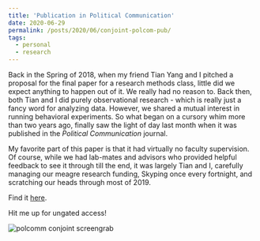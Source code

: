 ```yaml
---
title: 'Publication in Political Communication'
date: 2020-06-29
permalink: /posts/2020/06/conjoint-polcom-pub/
tags:
  - personal
  - research
---
```


Back in the Spring of 2018, when my friend Tian Yang and I pitched a proposal for the final paper for a research methods class, little did we expect anything to happen out of it.
We really had no reason to. Back then, both Tian and I did purely observational research - which is really just a fancy word for analyzing data. However, we shared a mutual interest in running behavioral experiments. So what began on a cursory whim more than two years ago, finally saw the light of day last month when it was published in the *Political Communication* journal.

My favorite part of this paper is that it had virtually no faculty supervision. Of course, while we had lab-mates and advisors who provided helpful feedback to see it through till the end, it was largely Tian and I, carefully managing our meagre research funding, Skyping once every fortnight, and scratching our heads through most of 2019.

Find it [here](https://www.tandfonline.com/doi/ref/10.1080/10584609.2020.1763531).

Hit me up for ungated access!

![polcomm conjoint screengrab](https://www.subhayan.com/files/images/polcomm-conjoint.png)
